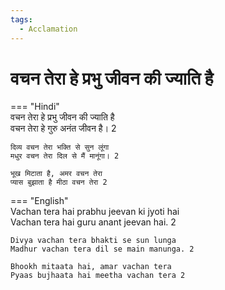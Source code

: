 ```yaml
---  
tags:  
  - Acclamation  
---  
```

# वचन तेरा हे प्रभु जीवन की ज्याति है  

=== "Hindi"  
    वचन तेरा हे प्रभु जीवन की ज्याति है  
    वचन तेरा हे गुरु अनंत जीवन है। 2  

    दिव्य वचन तेरा भक्ति से सुन लूंगा  
    मधुर वचन तेरा दिल से मैं मानूंगा। 2  

    भूख मिटाता है, अमर वचन तेरा  
    प्यास बुझाता है मीठा वचन तेरा 2  

=== "English"  
    Vachan tera hai prabhu jeevan ki jyoti hai  
    Vachan tera hai guru anant jeevan hai. 2  

    Divya vachan tera bhakti se sun lunga  
    Madhur vachan tera dil se main manunga. 2  

    Bhookh mitaata hai, amar vachan tera  
    Pyaas bujhaata hai meetha vachan tera 2  